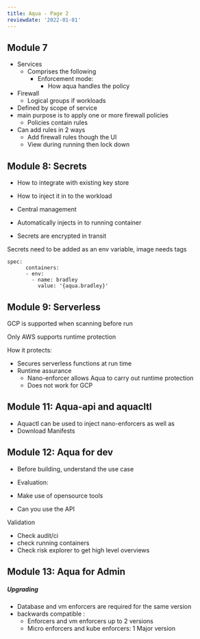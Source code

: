 ```yaml
---
title: Aqua - Page 2
reviewdate: '2022-01-01'
---
```


Module 7
--------

*   Services
    *   Comprises the following
        *   Enforcement mode:
            *   How aqua handles the policy 
*   Firewall 
    *   Logical groups if workloads
*   Defined by scope of service
*   main purpose is to apply one or more firewall policies
    *   Policies contain rules
*   Can add rules in 2 ways
    *   Add firewall rules though the UI
    *   View during running then lock down

Module 8: Secrets
-----------------

*   How to integrate with existing key store
*   How to inject it in to the workload

*   Central management 
*   Automatically injects in to running container
*   Secrets are encrypted in transit

Secrets need to be added as an env variable, image needs tags

    spec:
          containers:
          - env:
            - name: bradley
              value: '{aqua.bradley}'

Module 9: Serverless
--------------------

GCP is supported when scanning before run

Only AWS supports runtime protection

How it protects:

*   Secures serverless functions at run time
*   Runtime assurance
    *   Nano-enforcer allows Aqua to carry out runtime protection
    *   Does not work for GCP

Module 11: Aqua-api and aquacltl
--------------------------------

*   Aquactl can be used to inject nano-enforcers as well as
*   Download Manifests 

Module 12: Aqua for dev
-----------------------

*   Before building, understand the use case

*   Evaluation:
*   Make use of opensource tools
*   Can you use the API

Validation

*   Check audit/ci
*   check running containers
*   Check risk explorer to get high level overviews 

Module 13: Aqua for Admin
-------------------------

##### Upgrading

*   Database and vm enforcers are required for the same version
*   backwards compatible :
    *   Enforcers and vm enforcers up to 2 versions
    *   Micro enforcers and kube enforcers: 1 Major version

